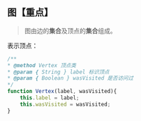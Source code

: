 ## 图【重点】

> 图由边的**集合**及顶点的**集合**组成。

表示顶点：

```javascript
/**
* @method Vertex 顶点类
* @param { String } label 标识顶点
* @param { Boolean } wasVisited 是否访问过
*/
function Vertex(label, wasVisited){
    this.label = label;
    this.wasVisited = wasVisited;
}
```